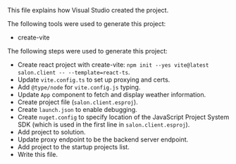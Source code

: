 This file explains how Visual Studio created the project.

The following tools were used to generate this project:
- create-vite

The following steps were used to generate this project:
- Create react project with create-vite: `npm init --yes vite@latest salon.client -- --template=react-ts`.
- Update `vite.config.ts` to set up proxying and certs.
- Add `@type/node` for `vite.config.js` typing.
- Update `App` component to fetch and display weather information.
- Create project file (`salon.client.esproj`).
- Create `launch.json` to enable debugging.
- Create `nuget.config` to specify location of the JavaScript Project System SDK (which is used in the first line in `salon.client.esproj`).
- Add project to solution.
- Update proxy endpoint to be the backend server endpoint.
- Add project to the startup projects list.
- Write this file.
